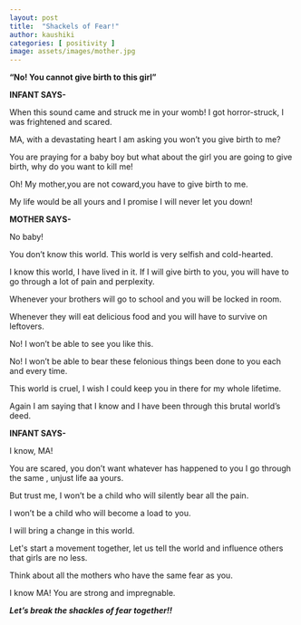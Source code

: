 ```yaml
---
layout: post
title:  "Shackels of Fear!"
author: kaushiki
categories: [ positivity ]
image: assets/images/mother.jpg
---
```


**“No! You cannot give birth to this girl”**

**INFANT SAYS-**

When this sound came and struck me in your womb! I got horror-struck, I was frightened and scared. 

MA, with a devastating heart I am asking you won’t you give birth to me?

You are praying for a baby boy but what about the girl you are going to give birth, why do you want to kill me!

Oh! My mother,you are not coward,you have to give birth to me.

 My life would be all yours and  I promise I will never let you down!
 
 
**MOTHER SAYS-**

No baby! 

 You don’t know this world. This world is very selfish and cold-hearted.
 
 I know this world, I have lived in it. If I will give birth to you, you will have to go through a lot of pain and perplexity. 
 
Whenever your brothers will go to school and you will be locked in room.

Whenever they will eat delicious food and you will have to survive on leftovers.

No! I won’t be able to see you like this.

No! I won’t be able to bear these felonious things been done to you each and every time. 

This world is cruel, I wish I could keep you in there for my whole lifetime.

Again I am saying that I know and  I have been through this brutal world’s deed. 


**INFANT SAYS-**	

I know, MA! 

You are scared, you don’t want whatever has happened to you I go through the same , unjust life aa yours. 

But trust me, I won’t be a child who will silently bear all the pain.

I won’t be a child who will become a load to you. 

I will bring a change in this  world. 

Let's start a movement together, let us tell the world and influence others that girls are no less.

 Think about all the mothers who have the same fear as you. 
 
I know MA! You are strong and impregnable. 


 _**Let’s break the shackles of fear together!!**_
